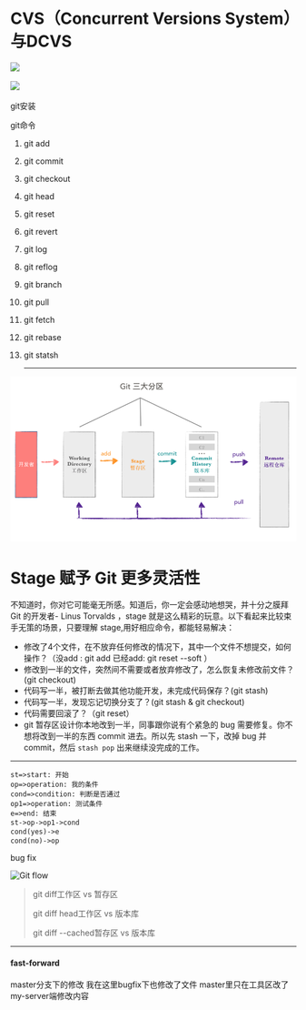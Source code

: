 # CVS（Concurrent Versions System）与DCVS

![](https://cdn.liaoxuefeng.com/cdn/files/attachments/001384860735706fd4c70aa2ce24b45a8ade85109b0222b000/0)





![](https://cdn.liaoxuefeng.com/cdn/files/attachments/0013848607465969378d7e6d5e6452d8161cf472f835523000/0)

git安装



git命令 







1. git add 

2. git commit 

3. git checkout 

4. git head 

5. git reset 

6. git revert

7. git log 

8. git reflog

9. git branch

10. git pull 

11. git fetch

12. git rebase

13. git statsh

    ---

    

![](https://raw.githubusercontent.com/DRPrincess/BlogImages/master/qiniu/2429e4d2661e60027537aea0077f6e40.png)

# Stage 赋予 Git 更多灵活性

不知道时，你对它可能毫无所感。知道后，你一定会感动地想哭，并十分之膜拜 Git 的开发者- Linus Torvalds ，stage 就是这么精彩的玩意。以下看起来比较束手无策的场景，只要理解 stage,用好相应命令，都能轻易解决：

- 修改了4个文件，在不放弃任何修改的情况下，其中一个文件不想提交，如何操作？（没add : git add  已经add: git reset --soft ）
- 修改到一半的文件，突然间不需要或者放弃修改了，怎么恢复未修改前文件？ (git checkout)
- 代码写一半，被打断去做其他功能开发，未完成代码保存？(git stash)
- 代码写一半，发现忘记切换分支了？(git stash & git checkout)
- 代码需要回滚了？（git reset）
- git 暂存区设计你本地改到一半，同事跟你说有个紧急的 bug 需要修复。你不想将改到一半的东西 commit 进去。所以先 stash 一下，改掉 bug 并 commit，然后 `stash pop` 出来继续没完成的工作。













------





```flow
st=>start: 开始
op=>operation: 我的条件
cond=>condition: 判断是否通过
op1=>operation: 测试条件
e=>end: 结束
st->op->op1->cond
cond(yes)->e
cond(no)->op
```



bug fix

![Git flow](http://www.ruanyifeng.com/blogimg/asset/2015/bg2015122302.png)



> git diff工作区 vs 暂存区
>
> git diff head工作区 vs 版本库
>
> git diff --cached暂存区 vs 版本库

---

#### fast-forward

master分支下的修改
我在这里bugfix下也修改了文件
master里只在工具区改了
my-server端修改内容